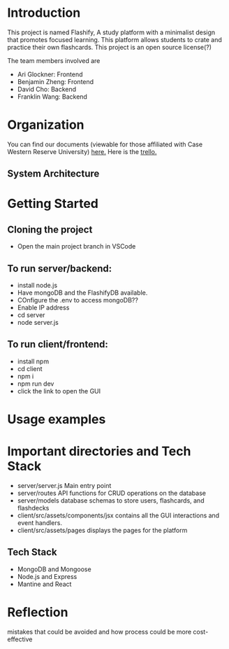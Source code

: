 # Introduction
This project is named Flashify, A study platform with a minimalist design that promotes focused learning. This platform allows students to crate and practice their own flashcards.
This project is an open source license(?)

The team members involved are 
* Ari Glockner: Frontend
* Benjamin Zheng: Frontend
* David Cho: Backend
* Franklin Wang: Backend

# Organization
You can find our documents (viewable for those affiliated with Case Western Reserve University) [here.](https://drive.google.com/drive/folders/1Mp9yC2VNtGyMmL1CG0DQPc57iob_h0mn?usp=drive_link)
Here is the [trello.](https://trello.com/invite/b/679d347b3bcd25e792f98659/ATTIb64458f639ce415414ade7ec2de411b65CB6C203/flashify)

## System Architecture


# Getting Started
## Cloning the project
* Open the main project branch in VSCode

## To run server/backend:
* install node.js
* Have mongoDB and the FlashifyDB available.
* COnfigure the .env to access mongoDB??
* Enable IP address
* cd server
* node server.js

## To run client/frontend: 
* install npm
* cd client
* npm i
* npm run dev
* click the link to open the GUI

# Usage examples

# Important directories and Tech Stack
* server/server.js Main entry point
* server/routes API functions for CRUD operations on the database
* server/models database schemas to store users, flashcards, and flashdecks
* client/src/assets/components/jsx contains all the GUI interactions and event handlers.
* client/src/assets/pages displays the pages for the platform

## Tech Stack
* MongoDB and Mongoose
* Node.js and Express
* Mantine and React

# Reflection
mistakes that could be avoided and how process could be more cost-effective


